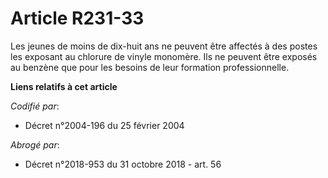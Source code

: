 # Article R231-33

Les jeunes de moins de dix-huit ans ne peuvent être affectés à des postes les exposant au chlorure de vinyle monomère. Ils ne
peuvent être exposés au benzène que pour les besoins de leur formation professionnelle.

**Liens relatifs à cet article**

_Codifié par_:

  - Décret n°2004-196 du 25 février 2004

_Abrogé par_:

  - Décret n°2018-953 du 31 octobre 2018 - art. 56
